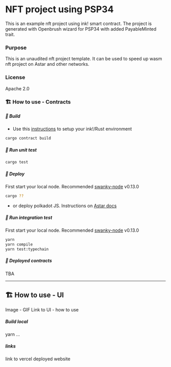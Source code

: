 # NFT project using PSP34
This is an example nft project using ink! smart contract. The project is generated with Openbrush wizard for PSP34 with added PayableMinted trait.

### Purpose
This is an unaudited nft project template.
It can be used to speed up wasm nft project on Astar and other networks.

### License
Apache 2.0

### 🏗️ How to use - Contracts
##### 💫 Build
- Use this [instructions](https://use.ink/getting-started/setup) to setup your ink!/Rust environment

```sh
cargo contract build
```

##### 💫 Run unit test

```sh
cargo test
```
##### 💫 Deploy
First start your local node. Recommended [swanky-node](https://github.com/AstarNetwork/swanky-node) v0.13.0
```sh
cargo ??
```
- or deploy polkadot JS. Instructions on [Astar docs](https://docs.astar.network/docs/wasm/sc-dev/polkadotjs-ui)

##### 💫 Run integration test
First start your local node. Recommended [swanky-node](https://github.com/AstarNetwork/swanky-node) v0.13.0

```sh
yarn
yarn compile
yarn test:typechain
```

##### 💫 Deployed contracts
TBA

---
## 🏗️ How to use - UI
Image - GIF
Link to UI - how to use
##### Build local
yarn ...
##### links
link to vercel deployed website
